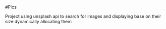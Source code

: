 #Pics

Project using unsplash api to search for images and displaying base on their size dynamically allocating them
